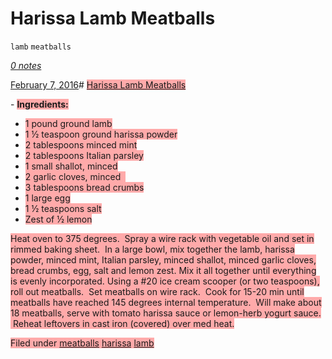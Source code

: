 # Harissa Lamb Meatballs

`lamb` `meatballs`

[_0 notes_](http://hashtagrecipes.tumblr.com/post/138867897217/harissa-lamb-meatballs#notes)

[February 7, 2016](http://hashtagrecipes.tumblr.com/post/138867897217/harissa-lamb-meatballs)# [<span style="background-color: #ffaaaa">Harissa Lamb Meatballs</span>](http://hashtagrecipes.tumblr.com/post/138867897217/harissa-lamb-meatballs)

<span style="background-color: #ffaaaa"></span>
<span style="background-color: #ffaaaa"></span><span style="background-color: #ffaaaa"></span>- **<span style="background-color: #ffaaaa">Ingredients:</span>**
- <span style="background-color: #ffaaaa">1 pound ground lamb </span>
- <span style="background-color: #ffaaaa">1 ½ teaspoon ground harissa powder</span>
- <span style="background-color: #ffaaaa">2 tablespoons minced mint</span>
- <span style="background-color: #ffaaaa">2 tablespoons Italian parsley</span>
- <span style="background-color: #ffaaaa">1 small shallot, minced</span>
- <span style="background-color: #ffaaaa">2 garlic cloves, minced  </span>
- <span style="background-color: #ffaaaa">3 tablespoons bread crumbs</span>
- <span style="background-color: #ffaaaa">1 large egg</span>
- <span style="background-color: #ffaaaa">1 ½ teaspoons salt </span>
- <span style="background-color: #ffaaaa">Zest of ½ lemon</span>

<span style="background-color: #ffaaaa">Heat oven to 375 degrees.  Spray a wire rack with vegetable oil and set in rimmed baking sheet.  In a large bowl, mix together the lamb, harissa powder, minced mint, Italian parsley, minced shallot, minced garlic cloves, bread crumbs, egg, salt and lemon zest. Mix it all together until everything is evenly incorporated. Using a \#20 ice cream scooper \(or two teaspoons\), roll out meatballs.  Set meatballs on wire rack.  Cook for 15\-20 min until meatballs have reached 145 degrees internal temperature.  Will make about 18 meatballs, serve with tomato harissa sauce or lemon\-herb yogurt sauce.  Reheat leftovers in cast iron \(covered\) over med heat.</span>

<span style="background-color: #ffaaaa"></span>
<span style="background-color: #ffaaaa"></span>
<span style="background-color: #ffaaaa"></span><span style="background-color: #ffaaaa">Filed under </span>[<span style="background-color: #ffaaaa">meatballs</span>](http://hashtagrecipes.tumblr.com/tagged/meatballs)<span style="background-color: #ffaaaa"> </span>[<span style="background-color: #ffaaaa">harissa</span>](http://hashtagrecipes.tumblr.com/tagged/harissa)<span style="background-color: #ffaaaa"> </span>[<span style="background-color: #ffaaaa">lamb</span>](http://hashtagrecipes.tumblr.com/tagged/lamb) 

 
